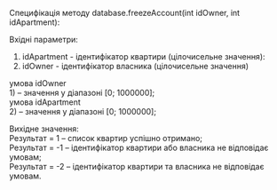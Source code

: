 Специфікація методу database.freezeAccount(int idOwner, int idApartment): <br>

Вхідні параметри: <br>
  1) idApartment - ідентифікатор квартири (цілочисельне значення): <br>
  2) idOwner - ідентифікатор власника (цілочисельне значення) <br>

  умова idOwner <br>
    1) – значення у діапазоні [0; 1000000]; <br>
  умова idApartment <br>
    2) – значення у діапазоні [0; 1000000]; <br>

Вихідне значення: <br>
  Результат = 1 – список квартир успішно отримано; <br>
  Результат = -1 – ідентифікатор квартири або власника не відповідає умовам; <br>
  Результат = -2 – ідентифікатор квартири та власника не відповідає умовам. <br>

